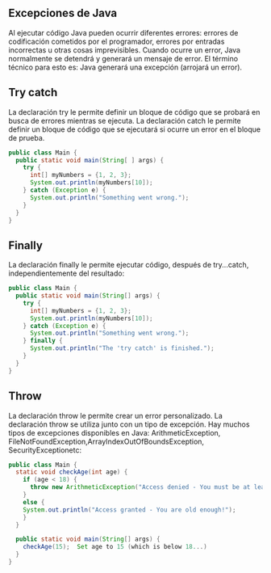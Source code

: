 ## Excepciones de Java
Al ejecutar código Java pueden ocurrir diferentes errores: errores de codificación cometidos por el programador, errores por entradas incorrectas u otras cosas imprevisibles.
Cuando ocurre un error, Java normalmente se detendrá y generará un mensaje de error.
El término técnico para esto es: Java generará una excepción (arrojará un error).

## Try catch
La declaración try le permite definir un bloque de código que se probará en busca de errores mientras se ejecuta.
La declaración catch le permite definir un bloque de código que se ejecutará si ocurre un error en el bloque de prueba.

```java
public class Main {
  public static void main(String[ ] args) {
    try {
      int[] myNumbers = {1, 2, 3};
      System.out.println(myNumbers[10]);
    } catch (Exception e) {
      System.out.println("Something went wrong.");
    }
  }
}
```

## Finally
La declaración finally le permite ejecutar código, después de try...catch, independientemente del resultado:
```java
public class Main {
  public static void main(String[] args) {
    try {
      int[] myNumbers = {1, 2, 3};
      System.out.println(myNumbers[10]);
    } catch (Exception e) {
      System.out.println("Something went wrong.");
    } finally {
      System.out.println("The 'try catch' is finished.");
    }
  }
}
```

## Throw
La declaración throw le permite crear un error personalizado.
La declaración throw se utiliza junto con un tipo de excepción. 
Hay muchos tipos de excepciones disponibles en Java:
ArithmeticException, FileNotFoundException,ArrayIndexOutOfBoundsException, SecurityExceptionetc:

```java
public class Main {
  static void checkAge(int age) {
    if (age < 18) {
      throw new ArithmeticException("Access denied - You must be at least 18 years old.");
    }
    else {
    System.out.println("Access granted - You are old enough!");
    }
  }

  public static void main(String[] args) {
    checkAge(15);  Set age to 15 (which is below 18...)
  }
}
```